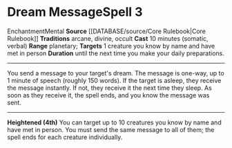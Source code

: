 ﻿---
component:
- Somatic
- Verbal
duration: until the next time you make your daily preparations.
heighten: 4th
heighten_level: 3, 4
id: '90'
level: '3'
name: Dream Message
range: planetary
rarity: Common
school: Enchantment
source: '[[DATABASE/source/Core Rulebook|Core Rulebook]]'
target: 1 creature you know by name and have met in person
tradition:
- Arcane
- Divine
- Occult
trait:
- '[[DATABASE/trait/Enchantment|Enchantment]]'
- '[[DATABASE/trait/Mental|Mental]]'
type: Spell

---
# Dream Message<span class="item-type">Spell 3</span>

<span class="item-trait">Enchantment</span><span class="item-trait">Mental</span>
**Source** [[DATABASE/source/Core Rulebook|Core Rulebook]] 
**Traditions** arcane, divine, occult
**Cast** 10 minutes (somatic, verbal)
**Range** planetary; **Targets** 1 creature you know by name and have met in person
**Duration** until the next time you make your daily preparations.

---
You send a message to your target's dream. The message is one-way, up to 1 minute of speech (roughly 150 words). If the target is asleep, they receive the message instantly. If not, they receive it the next time they sleep. As soon as they receive it, the spell ends, and you know the message was sent.

---
**Heightened (4th)** You can target up to 10 creatures you know by name and have met in person. You must send the same message to all of them; the spell ends for each creature individually.